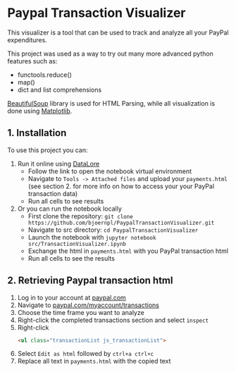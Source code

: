 # Paypal Transaction Visualizer
This visualizer is a tool that can be used to track and analyze all your PayPal expenditures.

This project was used as a way to try out many more advanced python features such as:
- functools.reduce()
- map()
- dict and list comprehensions

[BeautifulSoup](https://www.crummy.com/software/BeautifulSoup/) library is used for  HTML Parsing, while all visualization
is done using [Matplotlib](https://matplotlib.org/).

## 1. Installation
To use this project you can:

1. Run it online using [DataLore](https://datalore.io/notebook/ZzZiQkJ5dGKsGciTsZaT0t/PsjMBL65cDv0ruSQKuPCGL/)
    * Follow the link to open the notebook virtual environment
    * Navigate to ``Tools -> Attached files`` and upload your ``payments.html``
     (see section 2. for more info on how to access your your PayPal transaction data)
    * Run all cells to see results
2. Or you can run the notebook locally
    * First clone the repository: ```git clone https://github.com/bjoernpl/PaypalTransactionVisualizer.git```
    * Navigate to src directory: ```cd PaypalTransactionVisualizer```
    * Launch the notebook with ```jupyter notebook src/TransactionVisualizer.ipynb```
    * Exchange the html in ```payments.html``` with you PayPal transaction html
    * Run all cells to see the results

## 2. Retrieving Paypal transaction html
1. Log in to your account at [paypal.com](paypal.com)
2. Navigate to [paypal.com/myaccount/transactions](https://www.paypal.com/myaccount/transactions/)
3. Choose the time frame you want to analyze
4. Right-click the completed transactions section and select ``inspect``
5. Right-click 
    ````html
    <ul class="transactionList js_transactionList">
    ````
6. Select ``Edit as html`` followed by ``ctrl+a ctrl+c``
7. Replace all text in ``payments.html`` with the copied text
